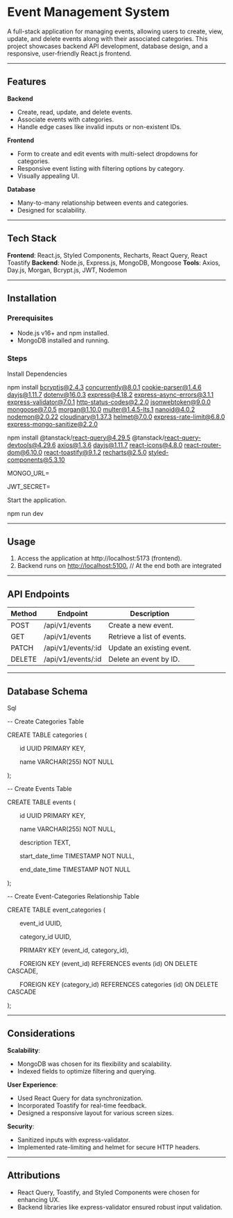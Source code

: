 ﻿# **Event Management System**
A full-stack application for managing events, allowing users to create, view, update, and delete events along with their associated categories. This project showcases backend API development, database design, and a responsive, user-friendly React.js frontend.

-----
## **Features**
**Backend**

- Create, read, update, and delete events.
- Associate events with categories.
- Handle edge cases like invalid inputs or non-existent IDs.

**Frontend**

- Form to create and edit events with multi-select dropdowns for categories.
- Responsive event listing with filtering options by category.
- Visually appealing UI.

**Database**

- Many-to-many relationship between events and categories.
- Designed for scalability.
-----
## **Tech Stack**
**Frontend**: React.js, Styled Components, Recharts, React Query, React Toastify
**Backend**: Node.js, Express.js, MongoDB, Mongoose
**Tools**: Axios, Day.js, Morgan, Bcrypt.js, JWT, Nodemon

-----
## **Installation**
### **Prerequisites**
- Node.js v16+ and npm installed.
- MongoDB installed and running.
### **Steps**
Install Dependencies

npm install bcryptjs@2.4.3 concurrently@8.0.1 cookie-parser@1.4.6 dayjs@1.11.7 dotenv@16.0.3 express@4.18.2 express-async-errors@3.1.1 express-validator@7.0.1 http-status-codes@2.2.0 jsonwebtoken@9.0.0 mongoose@7.0.5 morgan@1.10.0 multer@1.4.5-lts.1 nanoid@4.0.2 nodemon@2.0.22 cloudinary@1.37.3 helmet@7.0.0 express-rate-limit@6.8.0 express-mongo-sanitize@2.2.0

npm install @tanstack/react-query@4.29.5 @tanstack/react-query-devtools@4.29.6 axios@1.3.6 dayjs@1.11.7 react-icons@4.8.0 react-router-dom@6.10.0 react-toastify@9.1.2 recharts@2.5.0 styled-components@5.3.10

MONGO\_URL=<your-mongodb-connection-string>

JWT\_SECRET=<your-secret>

Start the application.

npm run dev

-----
## **Usage**
1. Access the application at http://localhost:5173 (frontend).
1. Backend runs on <http://localhost:5100.>  // At the end both are integrated
-----
## **API Endpoints**

|**Method**|**Endpoint**|**Description**|
| - | - | - |
|POST|/api/v1/events|Create a new event.|
|GET|/api/v1/events|Retrieve a list of events.|
|PATCH|/api/v1/events/:id|Update an existing event.|
|DELETE|/api/v1/events/:id|Delete an event by ID.|

-----
##
## **Database Schema**
Sql

-- Create Categories Table

CREATE TABLE categories (

`    `id UUID PRIMARY KEY,

`    `name VARCHAR(255) NOT NULL

);

-- Create Events Table

CREATE TABLE events (

`    `id UUID PRIMARY KEY,

`    `name VARCHAR(255) NOT NULL,

`    `description TEXT,

`    `start\_date\_time TIMESTAMP NOT NULL,

`    `end\_date\_time TIMESTAMP NOT NULL

);

-- Create Event-Categories Relationship Table

CREATE TABLE event\_categories (

`    `event\_id UUID,

`    `category\_id UUID,

`    `PRIMARY KEY (event\_id, category\_id),

`    `FOREIGN KEY (event\_id) REFERENCES events (id) ON DELETE CASCADE,

`    `FOREIGN KEY (category\_id) REFERENCES categories (id) ON DELETE CASCADE

);

-----
## **Considerations**
**Scalability**:

- MongoDB was chosen for its flexibility and scalability.
- Indexed fields to optimize filtering and querying.

**User Experience**:

- Used React Query for data synchronization.
- Incorporated Toastify for real-time feedback.
- Designed a responsive layout for various screen sizes.

**Security**:

- Sanitized inputs with express-validator.
- Implemented rate-limiting and helmet for secure HTTP headers.
-----
## **Attributions**
- React Query, Toastify, and Styled Components were chosen for enhancing UX.
- Backend libraries like express-validator ensured robust input validation.
